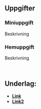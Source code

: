 ## Uppgifter


### Miniuppgift

Beskrivning

### Hemuppgift

Beskrivning



&nbsp;

## Underlag:
- [**Link**](https://play.cplegacy.com/)
- [**Link2**](https://play.cplegacy.com/)
